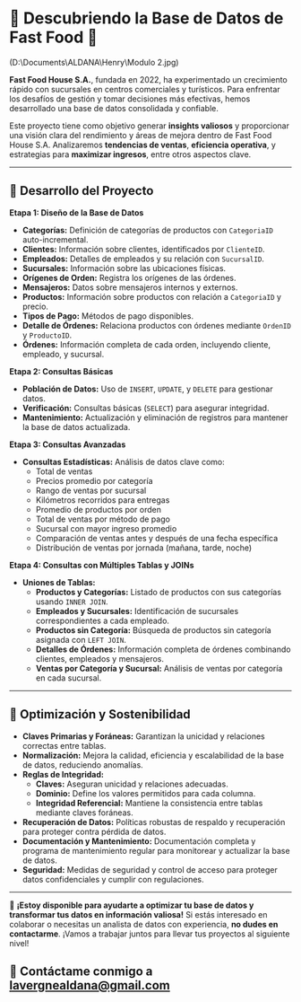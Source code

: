 # 🍔 Descubriendo la Base de Datos de Fast Food 🍟

(D:\Documents\ALDANA\Henry\Modulo 2.jpg)

**Fast Food House S.A.**, fundada en 2022, ha experimentado un crecimiento rápido con sucursales en centros comerciales y turísticos. Para enfrentar los desafíos de gestión y tomar decisiones más efectivas, hemos desarrollado una base de datos consolidada y confiable.

Este proyecto tiene como objetivo generar **insights valiosos** y proporcionar una visión clara del rendimiento y áreas de mejora dentro de Fast Food House S.A. Analizaremos **tendencias de ventas**, **eficiencia operativa**, y estrategias para **maximizar ingresos**, entre otros aspectos clave.

---

## 🚀 Desarrollo del Proyecto

**Etapa 1: Diseño de la Base de Datos**
- **Categorías:** Definición de categorías de productos con `CategoriaID` auto-incremental.
- **Clientes:** Información sobre clientes, identificados por `ClienteID`.
- **Empleados:** Detalles de empleados y su relación con `SucursalID`.
- **Sucursales:** Información sobre las ubicaciones físicas.
- **Orígenes de Orden:** Registra los orígenes de las órdenes.
- **Mensajeros:** Datos sobre mensajeros internos y externos.
- **Productos:** Información sobre productos con relación a `CategoriaID` y precio.
- **Tipos de Pago:** Métodos de pago disponibles.
- **Detalle de Órdenes:** Relaciona productos con órdenes mediante `OrdenID` y `ProductoID`.
- **Órdenes:** Información completa de cada orden, incluyendo cliente, empleado, y sucursal.

**Etapa 2: Consultas Básicas**
- **Población de Datos:** Uso de `INSERT`, `UPDATE`, y `DELETE` para gestionar datos.
- **Verificación:** Consultas básicas (`SELECT`) para asegurar integridad.
- **Mantenimiento:** Actualización y eliminación de registros para mantener la base de datos actualizada.

**Etapa 3: Consultas Avanzadas**
- **Consultas Estadísticas:** Análisis de datos clave como:
  - Total de ventas
  - Precios promedio por categoría
  - Rango de ventas por sucursal
  - Kilómetros recorridos para entregas
  - Promedio de productos por orden
  - Total de ventas por método de pago
  - Sucursal con mayor ingreso promedio
  - Comparación de ventas antes y después de una fecha específica
  - Distribución de ventas por jornada (mañana, tarde, noche)

**Etapa 4: Consultas con Múltiples Tablas y JOINs**
- **Uniones de Tablas:**
  - **Productos y Categorías:** Listado de productos con sus categorías usando `INNER JOIN`.
  - **Empleados y Sucursales:** Identificación de sucursales correspondientes a cada empleado.
  - **Productos sin Categoría:** Búsqueda de productos sin categoría asignada con `LEFT JOIN`.
  - **Detalles de Órdenes:** Información completa de órdenes combinando clientes, empleados y mensajeros.
  - **Ventas por Categoría y Sucursal:** Análisis de ventas por categoría en cada sucursal.

---

## 🌟 Optimización y Sostenibilidad

- **Claves Primarias y Foráneas:** Garantizan la unicidad y relaciones correctas entre tablas.
- **Normalización:** Mejora la calidad, eficiencia y escalabilidad de la base de datos, reduciendo anomalías.
- **Reglas de Integridad:**
  - **Claves:** Aseguran unicidad y relaciones adecuadas.
  - **Dominio:** Define los valores permitidos para cada columna.
  - **Integridad Referencial:** Mantiene la consistencia entre tablas mediante claves foráneas.
- **Recuperación de Datos:** Políticas robustas de respaldo y recuperación para proteger contra pérdida de datos.
- **Documentación y Mantenimiento:** Documentación completa y programa de mantenimiento regular para monitorear y actualizar la base de datos.
- **Seguridad:** Medidas de seguridad y control de acceso para proteger datos confidenciales y cumplir con regulaciones.

---

🚀 **¡Estoy disponible para ayudarte a optimizar tu base de datos y transformar tus datos en información valiosa!** Si estás interesado en colaborar o necesitas un analista de datos con experiencia, **no dudes en contactarme**. ¡Vamos a trabajar juntos para llevar tus proyectos al siguiente nivel!

##  📧 **Contáctame conmigo a lavergnealdana@gmail.com**
